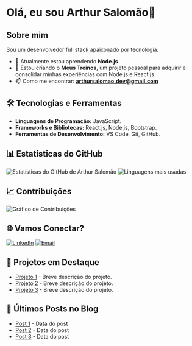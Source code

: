 # Olá, eu sou Arthur Salomão👋

## Sobre mim

Sou um desenvolvedor full stack apaixonado por tecnologia.

- 🌱 Atualmente estou aprendendo **Node.js**
- 👯 Estou criando o **Meus Treinos**, um projeto pessoal para adquirir e consolidar minhas experiências com Node.js e React.js
- 📫 Como me encontrar: **arthursalomao.dev@gmail.com**

## 🛠️ Tecnologias e Ferramentas

- **Linguagens de Programação:** JavaScript.
- **Frameworks e Bibliotecas:** React.js, Node.js, Bootstrap.
- **Ferramentas de Desenvolvimento:** VS Code, Git, GitHub.

## 📊 Estatísticas do GitHub

![Estatísticas do GitHub de Arthur Salomão](https://github-readme-stats.vercel.app/api?username=ArthurSalomaoo&show_icons=true&theme=radical)
![Linguagens mais usadas](https://github-readme-stats.vercel.app/api/top-langs/?username=ArthurSalomaoo&layout=compact&theme=radical)

## 📈 Contribuições

![Gráfico de Contribuições](https://activity-graph.herokuapp.com/graph?username=ArthurSalomaoo&theme=radical)

## 🌐 Vamos Conectar?

[![LinkedIn](https://img.shields.io/badge/LinkedIn-000?style=for-the-badge&logo=linkedin&logoColor=0E76A8)](https://www.linkedin.com/in/arthursalomao/)
[![Email](https://img.shields.io/badge/Email-000?style=for-the-badge&logo=gmail&logoColor=D14836)](mailto:arthursalomao.dev@gmail.com)

## 📂 Projetos em Destaque

- [Projeto 1](https://github.com/seu-usuario/projeto1) - Breve descrição do projeto.
- [Projeto 2](https://github.com/seu-usuario/projeto2) - Breve descrição do projeto.
- [Projeto 3](https://github.com/seu-usuario/projeto3) - Breve descrição do projeto.

## 📝 Últimos Posts no Blog

<!-- BLOG-POST-LIST:START -->
- [Post 1](https://link-para-o-post1) - Data do post
- [Post 2](https://link-para-o-post2) - Data do post
- [Post 3](https://link-para-o-post3) - Data do post
<!-- BLOG-POST-LIST:END -->
